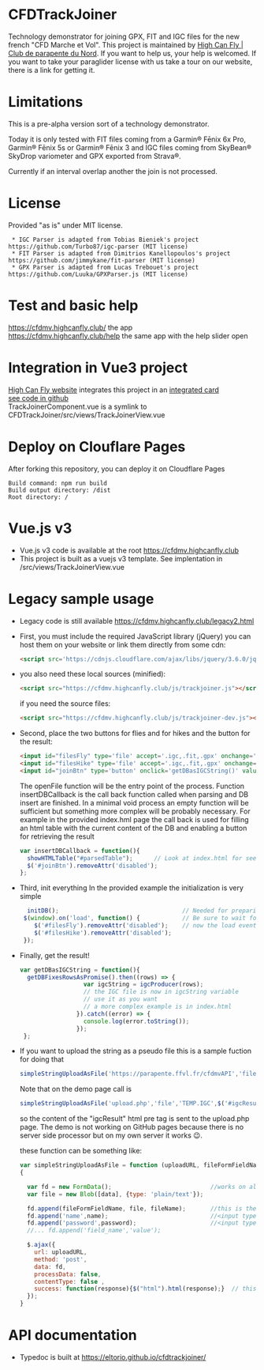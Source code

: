 # CFDTrackJoiner
Technology demonstrator for joining GPX, FIT and IGC files for the new french "CFD Marche et Vol".
This project is maintained by [High Can Fly | Club de parapente du Nord](https://www.highcanfly.club).
If you want to help us, your help is welcomed.
If you want to take your paraglider license with us take a tour on our website, there is a link for getting it.

# Limitations
This is a pre-alpha version sort of a technology demonstrator.

Today it is only tested with FIT files coming from a Garmin® Fēnix 6x Pro, Garmin® Fēnix 5s or Garmin® Fēnix 3 and IGC files coming from SkyBean® SkyDrop variometer and GPX exported from Strava®.

Currently if an interval overlap another the join is not processed.

# License
  Provided "as is" under MIT license.
  
     * IGC Parser is adapted from Tobias Bieniek's project https://github.com/Turbo87/igc-parser (MIT license)
     * FIT Parser is adapted from Dimitrios Kanellopoulos's project https://github.com/jimmykane/fit-parser (MIT license)
     * GPX Parser is adapted from Lucas Trebouet's project https://github.com/Luuka/GPXParser.js (MIT license)
     
# Test and basic help
https://cfdmv.highcanfly.club/  the app  
https://cfdmv.highcanfly.club/help the same app with the help slider open  

# Integration in Vue3 project  
[High Can Fly website](https://www.highcanfly.club) integrates this project in an [integrated card](https://www.highcanfly.club/trackjoiner)  
[see code in github](https://github.com/eltorio/vue-highcanfly/blob/main/src/views/ViewTrackjoiner.vue)    
TrackJoinerComponent.vue is a symlink to CFDTrackJoiner/src/views/TrackJoinerView.vue    

# Deploy on Clouflare Pages
  After forking this repository, you can deploy it on Cloudflare Pages  
  ```
  Build command: npm run build
  Build output directory: /dist
  Root directory: /
  ```
# Vue.js v3
  * Vue.js v3 code is available at the root https://cfdmv.highcanfly.club
  * This project is built as a vuejs v3 template. See implentation in /src/views/TrackJoinerView.vue

# Legacy sample usage
  * Legacy code is still available https://cfdmv.highcanfly.club/legacy2.html

  * First, you must include the required JavaScript library (jQuery) you can host them on your website or link them directly from some cdn:
    ```html
    <script src='https://cdnjs.cloudflare.com/ajax/libs/jquery/3.6.0/jquery.min.js'></script>
    ```
  * you also need these local sources (minified):
    ```html
    <script src="https://cfdmv.highcanfly.club/js/trackjoiner.js"></script>
    ```
    if you need the source files:
    ```html
    <script src="https://cfdmv.highcanfly.club/js/trackjoiner-dev.js"></script>
    ```
  * Second, place the two buttons for flies and for hikes and the button for the result:
    ```html
    <input id="filesFly" type='file' accept='.igc,.fit,.gpx' onchange='openFile(event, trackTypes.FLY, insertDBCallback)' multiple disabled/> 
    <input id="filesHike" type='file' accept='.igc,.fit,.gpx' onchange='openFile(event,trackTypes.HIKE, insertDBCallback)' multiple disabled/>
    <input id="joinBtn" type='button' onclick='getDBasIGCString()' value="Join" disabled/>
    ```

    The openFile function will be the entry point of the process. Function insertDBCallback is the call back function called when parsing and DB insert are finished.
    In a minimal void process an empty function will be sufficient but something more complex will be probably necessary.
    For example in the provided index.hml page the call back is used for filling an html table with the current content of the DB and enabling a button for retrieving the result
    ```javascript
    var insertDBCallback = function(){
      showHTMLTable("#parsedTable");      // Look at index.html for seeing showHTMLTable
      $('#joinBtn').removeAttr('disabled');
    };
    ```

  * Third, init everything
    In the provided example the initialization is very simple
    ```javascript
      initDB();                                   // Needed for preparing the database
     $(window).on('load', function() {            // Be sure to wait for all the libraries to be loaded before allowing parsing
        $('#filesFly').removeAttr('disabled');    // now the load event was fired so the buttons can be enabled
        $('#filesHike').removeAttr('disabled');
     });
    ```

  * Finally, get the result!
    ```javascript
    var getDBasIGCString = function(){
      getDBFixesRowsAsPromise().then((rows) => {
                      var igcString = igcProducer(rows);
                      // the IGC file is now in igcString variable
                      // use it as you want
                      // a more complex example is in index.html
                    }).catch((error) => {
                      console.log(error.toString());
                    });   
     };
    ```

  * If you want to upload the string as a pseudo file this is a sample fuction for doing that
    ```javascript
    simpleStringUploadAsFile('https://parapente.ffvl.fr/cfdmvAPI','file',"TEMP.IGC",igcString,"ffvl_name","ffvl_password");
    ```
    Note that on the demo page call is
    ```javascript
    simpleStringUploadAsFile('upload.php','file','TEMP.IGC',$('#igcResult').html(),'ffvl_name','ffvl_password');
    ```

    so the content of the "igcResult" html pre tag is sent to the upload.php page. The demo is not working on GitHub pages because there is no server side processor but on my own server it works 😉.

    these function can be something like:
    ```javascript
    var simpleStringUploadAsFile = function (uploadURL, fileFormFieldName, fileName, data,name,password)
    {

      var fd = new FormData();                            //works on all modern browsers
      var file = new Blob([data], {type: 'plain/text'});

      fd.append(fileFormFieldName, file, fileName);       //this is the <input type='file' name='file'/>
      fd.append('name',name);                             //<input type='text' name='name' />
      fd.append('password',password);                     //<input type='password' name='password' />
      //... fd.append('field_name','value');

      $.ajax({
        url: uploadURL,
        method: 'post',
        data: fd,
        processData: false,
        contentType: false ,
        success: function(response){$("html").html(response);}  // this is for replacing the content of the page with the POST result
      });
    }
    ```

# API documentation
  * Typedoc is built at https://eltorio.github.io/cfdtrackjoiner/